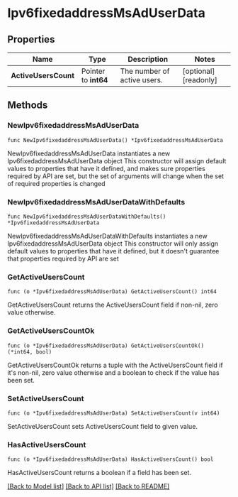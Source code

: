 # Ipv6fixedaddressMsAdUserData

## Properties

Name | Type | Description | Notes
------------ | ------------- | ------------- | -------------
**ActiveUsersCount** | Pointer to **int64** | The number of active users. | [optional] [readonly] 

## Methods

### NewIpv6fixedaddressMsAdUserData

`func NewIpv6fixedaddressMsAdUserData() *Ipv6fixedaddressMsAdUserData`

NewIpv6fixedaddressMsAdUserData instantiates a new Ipv6fixedaddressMsAdUserData object
This constructor will assign default values to properties that have it defined,
and makes sure properties required by API are set, but the set of arguments
will change when the set of required properties is changed

### NewIpv6fixedaddressMsAdUserDataWithDefaults

`func NewIpv6fixedaddressMsAdUserDataWithDefaults() *Ipv6fixedaddressMsAdUserData`

NewIpv6fixedaddressMsAdUserDataWithDefaults instantiates a new Ipv6fixedaddressMsAdUserData object
This constructor will only assign default values to properties that have it defined,
but it doesn't guarantee that properties required by API are set

### GetActiveUsersCount

`func (o *Ipv6fixedaddressMsAdUserData) GetActiveUsersCount() int64`

GetActiveUsersCount returns the ActiveUsersCount field if non-nil, zero value otherwise.

### GetActiveUsersCountOk

`func (o *Ipv6fixedaddressMsAdUserData) GetActiveUsersCountOk() (*int64, bool)`

GetActiveUsersCountOk returns a tuple with the ActiveUsersCount field if it's non-nil, zero value otherwise
and a boolean to check if the value has been set.

### SetActiveUsersCount

`func (o *Ipv6fixedaddressMsAdUserData) SetActiveUsersCount(v int64)`

SetActiveUsersCount sets ActiveUsersCount field to given value.

### HasActiveUsersCount

`func (o *Ipv6fixedaddressMsAdUserData) HasActiveUsersCount() bool`

HasActiveUsersCount returns a boolean if a field has been set.


[[Back to Model list]](../README.md#documentation-for-models) [[Back to API list]](../README.md#documentation-for-api-endpoints) [[Back to README]](../README.md)


